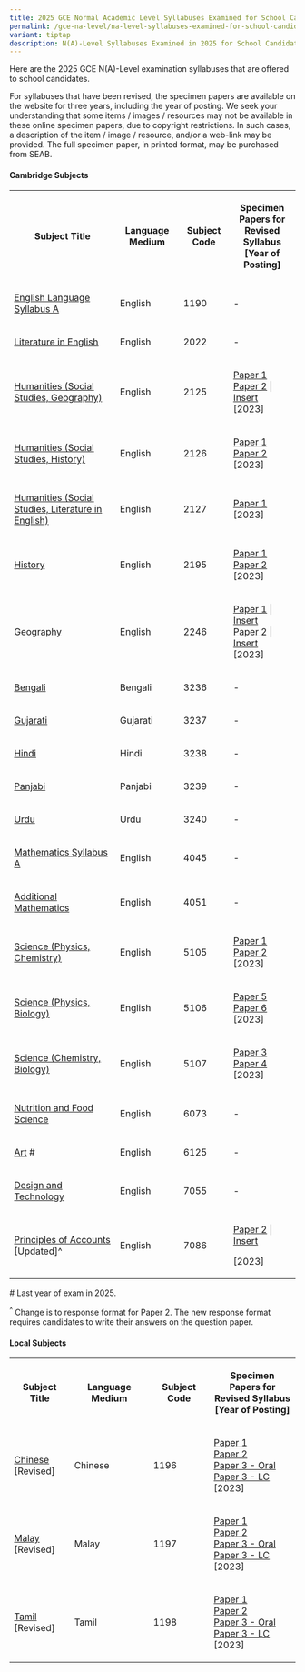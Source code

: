 ```yaml
---
title: 2025 GCE Normal Academic Level Syllabuses Examined for School Candidates
permalink: /gce-na-level/na-level-syllabuses-examined-for-school-candidates-2025/
variant: tiptap
description: N(A)-Level Syllabuses Examined in 2025 for School Candidates
---
```

<p>Here are the 2025 GCE N(A)-Level examination syllabuses that are offered
to school candidates.</p>
<p>For syllabuses that have been revised, the specimen papers are available
on the website for three years, including the year of posting. We seek
your understanding that some items / images / resources may not be available
in these online specimen papers, due to copyright restrictions. In such
cases, a description of the item / image / resource, and/or a web-link
may be provided. The full specimen paper, in printed format, may be purchased
from SEAB.</p>
<h4><strong>Cambridge Subjects</strong></h4>
<table style="minWidth: 100px">
<colgroup>
<col>
<col>
<col>
<col>
</colgroup>
<tbody>
<tr>
<th rowspan="1" colspan="1">
<p>Subject Title</p>
</th>
<th rowspan="1" colspan="1">
<p>Language Medium</p>
</th>
<th rowspan="1" colspan="1">
<p>Subject Code</p>
</th>
<th rowspan="1" colspan="1">
<p>Specimen Papers for
<br>Revised Syllabus
<br>[Year of Posting]</p>
</th>
</tr>
<tr>
<td rowspan="1" colspan="1">
<p><a href="/files/NA Level Syllabus Sch Cddts/2025/1190_y25_sy.pdf" rel="noopener noreferrer nofollow" target="_blank"><u>English Language Syllabus A</u></a>
</p>
</td>
<td rowspan="1" colspan="1">
<p>English</p>
</td>
<td rowspan="1" colspan="1">
<p>1190</p>
</td>
<td rowspan="1" colspan="1">
<p>-</p>
</td>
</tr>
<tr>
<td rowspan="1" colspan="1">
<p><a href="/files/NA Level Syllabus Sch Cddts/2025/2022_y25_sy.pdf" rel="noopener noreferrer nofollow" target="_blank"><u>Literature in English</u></a>
</p>
</td>
<td rowspan="1" colspan="1">
<p>English</p>
</td>
<td rowspan="1" colspan="1">
<p>2022</p>
</td>
<td rowspan="1" colspan="1">
<p>-</p>
</td>
</tr>
<tr>
<td rowspan="1" colspan="1">
<p><a href="/files/NA Level Syllabus Sch Cddts/2025/2125_y25_sy.pdf" rel="noopener noreferrer nofollow" target="_blank"><u>Humanities (Social Studies, Geography)</u></a>
<br>
</p>
</td>
<td rowspan="1" colspan="1">
<p>English</p>
</td>
<td rowspan="1" colspan="1">
<p>2125</p>
</td>
<td rowspan="1" colspan="1">
<p><a href="/files/NA Level Syllabus Sch Cddts/2025/2125_y24_sp_1.pdf" rel="noopener noreferrer nofollow" target="_blank"><u>Paper 1</u></a>
<br><a href="/files/NA Level Syllabus Sch Cddts/2025/2125_y24_sp_2.pdf" rel="noopener noreferrer nofollow" target="_blank"><u>Paper 2</u></a>&nbsp;|
<a href="/files/NA Level Syllabus Sch Cddts/2025/2125_y24_si_2.pdf" rel="noopener noreferrer nofollow" target="_blank"><u>Insert</u>
</a>
<br>[2023]</p>
</td>
</tr>
<tr>
<td rowspan="1" colspan="1">
<p><a href="/files/NA Level Syllabus Sch Cddts/2025/2126_y25_sy.pdf" rel="noopener noreferrer nofollow" target="_blank"><u>Humanities (Social Studies, History)</u></a>
<br>
</p>
</td>
<td rowspan="1" colspan="1">
<p>English</p>
</td>
<td rowspan="1" colspan="1">
<p>2126</p>
</td>
<td rowspan="1" colspan="1">
<p><a href="/files/NA Level Syllabus Sch Cddts/2025/2126_y24_sp_1.pdf" rel="noopener noreferrer nofollow" target="_blank"><u>Paper 1</u></a>
<a href="https://www.seab.gov.sg/docs/default-source/national-examinations/syllabus/nlevel/2024syllabus/2126_y24_sp_2.pdf" rel="noopener noreferrer nofollow" target="_blank"><u><br></u>
</a><a href="/files/NA Level Syllabus Sch Cddts/2025/2126_y24_sp_2.pdf" rel="noopener noreferrer nofollow" target="_blank"><u>Paper 2</u></a>
<br>[2023]</p>
</td>
</tr>
<tr>
<td rowspan="1" colspan="1">
<p><a href="/files/NA Level Syllabus Sch Cddts/2025/2127_y25_sy.pdf" rel="noopener noreferrer nofollow" target="_blank"><u>Humanities (Social Studies, Literature in English)</u></a>
<br>
</p>
</td>
<td rowspan="1" colspan="1">
<p>English</p>
</td>
<td rowspan="1" colspan="1">
<p>2127</p>
</td>
<td rowspan="1" colspan="1">
<p><a href="/files/NA Level Syllabus Sch Cddts/2025/2127_y24_sp_1.pdf" rel="noopener noreferrer nofollow" target="_blank"><u>Paper 1</u></a>
<br>[2023]</p>
</td>
</tr>
<tr>
<td rowspan="1" colspan="1">
<p><a href="https://www.seab.gov.sg/docs/default-source/national-examinations/syllabus/nlevel/2025/2195_y25_sy.pdf?sfvrsn=d7b9100e_2" rel="noopener noreferrer nofollow" target="_blank"><u>History</u></a>
</p>
</td>
<td rowspan="1" colspan="1">
<p>English</p>
</td>
<td rowspan="1" colspan="1">
<p>2195</p>
</td>
<td rowspan="1" colspan="1">
<p><a href="https://www.seab.gov.sg/docs/default-source/national-examinations/syllabus/nlevel/2024syllabus/2195_y24_sp_1.pdf" rel="noopener noreferrer nofollow" target="_blank"><u>Paper 1</u></a>
<br><a href="https://www.seab.gov.sg/docs/default-source/national-examinations/syllabus/nlevel/2024syllabus/2195_y24_sp_2.pdf" rel="noopener noreferrer nofollow" target="_blank"><u>Paper 2</u></a>
<br>[2023]</p>
</td>
</tr>
<tr>
<td rowspan="1" colspan="1">
<p><a href="https://www.seab.gov.sg/docs/default-source/national-examinations/syllabus/nlevel/2025/2246_y25_sy.pdf?sfvrsn=14e89d0_2" rel="noopener noreferrer nofollow" target="_blank"><u>Geography</u></a>
</p>
</td>
<td rowspan="1" colspan="1">
<p>English</p>
</td>
<td rowspan="1" colspan="1">
<p>2246</p>
</td>
<td rowspan="1" colspan="1">
<p><a href="https://www.seab.gov.sg/docs/default-source/national-examinations/syllabus/nlevel/2024syllabus/2246_y24_sp_1.pdf" rel="noopener noreferrer nofollow" target="_blank"><u>Paper 1</u></a>&nbsp;|
<a href="https://www.seab.gov.sg/docs/default-source/national-examinations/syllabus/nlevel/2024syllabus/2246_y24_si_1.pdf" rel="noopener noreferrer nofollow" target="_blank"><u>Insert</u>
</a>
<br><a href="https://www.seab.gov.sg/docs/default-source/national-examinations/syllabus/nlevel/2024syllabus/2246_y24_sp_2.pdf" rel="noopener noreferrer nofollow" target="_blank"><u>Paper 2</u></a>&nbsp;|
<a href="https://www.seab.gov.sg/docs/default-source/national-examinations/syllabus/nlevel/2024syllabus/2246_y24_si_2.pdf" rel="noopener noreferrer nofollow" target="_blank"><u>Insert</u>
</a>
<br>[2023]
<br>
</p>
</td>
</tr>
<tr>
<td rowspan="1" colspan="1">
<p><a href="https://www.seab.gov.sg/docs/default-source/national-examinations/syllabus/nlevel/2025/3236_y25_sy.pdf?sfvrsn=8d8d399_2" rel="noopener noreferrer nofollow" target="_blank"><u>Bengali</u></a>
</p>
</td>
<td rowspan="1" colspan="1">
<p>Bengali</p>
</td>
<td rowspan="1" colspan="1">
<p>3236</p>
</td>
<td rowspan="1" colspan="1">
<p>-</p>
</td>
</tr>
<tr>
<td rowspan="1" colspan="1">
<p><a href="https://www.seab.gov.sg/docs/default-source/national-examinations/syllabus/nlevel/2025/3237_y25_sy.pdf?sfvrsn=9afbb7b5_2" rel="noopener noreferrer nofollow" target="_blank"><u>Gujarati</u></a>
</p>
</td>
<td rowspan="1" colspan="1">
<p>Gujarati</p>
</td>
<td rowspan="1" colspan="1">
<p>3237</p>
</td>
<td rowspan="1" colspan="1">
<p>-</p>
</td>
</tr>
<tr>
<td rowspan="1" colspan="1">
<p><a href="https://www.seab.gov.sg/docs/default-source/national-examinations/syllabus/nlevel/2025/3238_y25_sy.pdf?sfvrsn=88498e9e_2" rel="noopener noreferrer nofollow" target="_blank"><u>Hindi</u></a>
</p>
</td>
<td rowspan="1" colspan="1">
<p>Hindi</p>
</td>
<td rowspan="1" colspan="1">
<p>3238</p>
</td>
<td rowspan="1" colspan="1">
<p>-</p>
</td>
</tr>
<tr>
<td rowspan="1" colspan="1">
<p><a href="https://www.seab.gov.sg/docs/default-source/national-examinations/syllabus/nlevel/2025/3239_y25_sy.pdf?sfvrsn=c9d16188_2" rel="noopener noreferrer nofollow" target="_blank"><u>Panjabi</u></a>
</p>
</td>
<td rowspan="1" colspan="1">
<p>Panjabi</p>
</td>
<td rowspan="1" colspan="1">
<p>3239</p>
</td>
<td rowspan="1" colspan="1">
<p>-</p>
</td>
</tr>
<tr>
<td rowspan="1" colspan="1">
<p><a href="https://www.seab.gov.sg/docs/default-source/national-examinations/syllabus/nlevel/2025/3240_y25_sy.pdf?sfvrsn=d28e532d_2" rel="noopener noreferrer nofollow" target="_blank"><u>Urdu</u></a>
</p>
</td>
<td rowspan="1" colspan="1">
<p>Urdu</p>
</td>
<td rowspan="1" colspan="1">
<p>3240</p>
</td>
<td rowspan="1" colspan="1">
<p>-</p>
</td>
</tr>
<tr>
<td rowspan="1" colspan="1">
<p><a href="https://www.seab.gov.sg/docs/default-source/national-examinations/syllabus/nlevel/2025/4045_y25_sy.pdf?sfvrsn=2fd6ac1e_2" rel="noopener noreferrer nofollow" target="_blank"><u>Mathematics Syllabus A</u></a>
</p>
</td>
<td rowspan="1" colspan="1">
<p>English</p>
</td>
<td rowspan="1" colspan="1">
<p>4045</p>
</td>
<td rowspan="1" colspan="1">
<p>-</p>
</td>
</tr>
<tr>
<td rowspan="1" colspan="1">
<p><a href="https://www.seab.gov.sg/docs/default-source/national-examinations/syllabus/nlevel/2025/4051_y25_sy.pdf?sfvrsn=50f2b341_2" rel="noopener noreferrer nofollow" target="_blank"><u>Additional Mathematics</u></a>
</p>
</td>
<td rowspan="1" colspan="1">
<p>English</p>
</td>
<td rowspan="1" colspan="1">
<p>4051</p>
</td>
<td rowspan="1" colspan="1">
<p>-</p>
</td>
</tr>
<tr>
<td rowspan="1" colspan="1">
<p><a href="https://www.seab.gov.sg/docs/default-source/national-examinations/syllabus/nlevel/2025/5105_y25_sy.pdf?sfvrsn=797f2665_2" rel="noopener noreferrer nofollow" target="_blank"><u>Science (Physics, Chemistry)</u></a>
<br>
</p>
</td>
<td rowspan="1" colspan="1">
<p>English</p>
</td>
<td rowspan="1" colspan="1">
<p>5105</p>
</td>
<td rowspan="1" colspan="1">
<p><a href="https://www.seab.gov.sg/docs/default-source/national-examinations/syllabus/nlevel/2024syllabus/5105_y24_sp_1.pdf" rel="noopener noreferrer nofollow" target="_blank"><u>Paper 1</u></a>
<br><a href="https://www.seab.gov.sg/docs/default-source/national-examinations/syllabus/nlevel/2024syllabus/5105_y24_sp_2.pdf" rel="noopener noreferrer nofollow" target="_blank"><u>Paper 2</u></a>
<br>[2023]</p>
</td>
</tr>
<tr>
<td rowspan="1" colspan="1">
<p><a href="https://www.seab.gov.sg/docs/default-source/national-examinations/syllabus/nlevel/2025/5106_y25_sy.pdf?sfvrsn=f7cbdae7_2" rel="noopener noreferrer nofollow" target="_blank"><u>Science (Physics, Biology)</u></a>
<br>
</p>
</td>
<td rowspan="1" colspan="1">
<p>English</p>
</td>
<td rowspan="1" colspan="1">
<p>5106</p>
</td>
<td rowspan="1" colspan="1">
<p><a href="https://www.seab.gov.sg/docs/default-source/national-examinations/syllabus/nlevel/2024syllabus/5106_y24_sp_5.pdf" rel="noopener noreferrer nofollow" target="_blank"><u>Paper 5</u></a>
<br><a href="https://www.seab.gov.sg/docs/default-source/national-examinations/syllabus/nlevel/2024syllabus/5106_y24_sp_6.pdf" rel="noopener noreferrer nofollow" target="_blank"><u>Paper 6</u></a>
<br>[2023]</p>
</td>
</tr>
<tr>
<td rowspan="1" colspan="1">
<p><a href="https://www.seab.gov.sg/docs/default-source/national-examinations/syllabus/nlevel/2025/5107_y25_sy.pdf?sfvrsn=6d9fe009_2" rel="noopener noreferrer nofollow" target="_blank"><u>Science (Chemistry, Biology)</u></a>
<br>
</p>
</td>
<td rowspan="1" colspan="1">
<p>English</p>
</td>
<td rowspan="1" colspan="1">
<p>5107</p>
</td>
<td rowspan="1" colspan="1">
<p><a href="https://www.seab.gov.sg/docs/default-source/national-examinations/syllabus/nlevel/2024syllabus/5107_y24_sp_3.pdf" rel="noopener noreferrer nofollow" target="_blank"><u>Paper 3</u></a>
<br><a href="https://www.seab.gov.sg/docs/default-source/national-examinations/syllabus/nlevel/2024syllabus/5107_y24_sp_4.pdf" rel="noopener noreferrer nofollow" target="_blank"><u>Paper 4</u></a>
<br>[2023]</p>
</td>
</tr>
<tr>
<td rowspan="1" colspan="1">
<p><a href="https://www.seab.gov.sg/docs/default-source/national-examinations/syllabus/nlevel/2025/6073_y25_sy.pdf?sfvrsn=8f38be33_2" rel="noopener noreferrer nofollow" target="_blank"><u>Nutrition and Food Science</u></a>
</p>
</td>
<td rowspan="1" colspan="1">
<p>English</p>
</td>
<td rowspan="1" colspan="1">
<p>6073</p>
</td>
<td rowspan="1" colspan="1">
<p>-</p>
</td>
</tr>
<tr>
<td rowspan="1" colspan="1">
<p><a href="https://www.seab.gov.sg/docs/default-source/national-examinations/syllabus/nlevel/2025/6125_y25_sy.pdf?sfvrsn=75fffa09_2" rel="noopener noreferrer nofollow" target="_blank"><u>Art</u></a>&nbsp;#</p>
</td>
<td rowspan="1" colspan="1">
<p>English</p>
</td>
<td rowspan="1" colspan="1">
<p>6125</p>
</td>
<td rowspan="1" colspan="1">
<p>-</p>
</td>
</tr>
<tr>
<td rowspan="1" colspan="1">
<p><a href="https://www.seab.gov.sg/docs/default-source/national-examinations/syllabus/nlevel/2025/7055_y25_sy.pdf?sfvrsn=f8f6573e_2" rel="noopener noreferrer nofollow" target="_blank"><u>Design and Technology</u></a>
</p>
</td>
<td rowspan="1" colspan="1">
<p>English</p>
</td>
<td rowspan="1" colspan="1">
<p>7055</p>
</td>
<td rowspan="1" colspan="1">
<p>-</p>
</td>
</tr>
<tr>
<td rowspan="1" colspan="1">
<p><a href="https://www.seab.gov.sg/docs/default-source/national-examinations/syllabus/nlevel/2025/7086_y25_sy.pdf?sfvrsn=2349dbdb_2" rel="noopener noreferrer nofollow" target="_blank"><u>Principles of Accounts</u></a> [Updated]^</p>
</td>
<td rowspan="1" colspan="1">
<p>English</p>
</td>
<td rowspan="1" colspan="1">
<p>7086</p>
</td>
<td rowspan="1" colspan="1">
<p><a href="https://www.seab.gov.sg/docs/default-source/national-examinations/syllabus/nlevel/2025/7086_y24_sp.pdf?sfvrsn=5df0ee41_2" rel="noopener noreferrer nofollow" target="_blank"><u>Paper 2</u></a> |
<a href="https://www.seab.gov.sg/docs/default-source/national-examinations/syllabus/nlevel/2025/7086_y24_insert.pdf?sfvrsn=f3c8c100_2" rel="noopener noreferrer nofollow" target="_blank"><u>Insert</u>
</a>
</p>
<p>[2023]</p>
</td>
</tr>
</tbody>
</table>
<p># Last year of exam in 2025.</p>
<p><sup>^</sup> Change is to response format for Paper 2. The new response
format requires candidates to write their answers on the question paper.</p>
<h4><strong>Local Subjects</strong></h4>
<table style="minWidth: 100px">
<colgroup>
<col>
<col>
<col>
<col>
</colgroup>
<tbody>
<tr>
<th rowspan="1" colspan="1">
<p>Subject Title</p>
</th>
<th rowspan="1" colspan="1">
<p>Language Medium</p>
</th>
<th rowspan="1" colspan="1">
<p>Subject Code</p>
</th>
<th rowspan="1" colspan="1">
<p>Specimen Papers for
<br>Revised Syllabus
<br>[Year of Posting]</p>
</th>
</tr>
<tr>
<td rowspan="1" colspan="1">
<p><a href="https://www.seab.gov.sg/docs/default-source/national-examinations/syllabus/nlevel/2025/1196_y25_sy.pdf?sfvrsn=27e7535_2" rel="noopener noreferrer nofollow" target="_blank"><u>Chinese</u></a>
<br>[Revised]</p>
</td>
<td rowspan="1" colspan="1">
<p>Chinese</p>
</td>
<td rowspan="1" colspan="1">
<p>1196</p>
</td>
<td rowspan="1" colspan="1">
<p><a href="https://www.seab.gov.sg/docs/default-source/national-examinations/syllabus/nlevel/2025/1196_y25_sp1023586164dd741d2a7f583a95b7b73ac.pdf?sfvrsn=cce2c768_2" rel="noopener noreferrer nofollow" target="_blank"><u>Paper 1</u></a>
<br><a href="https://www.seab.gov.sg/docs/default-source/national-examinations/syllabus/nlevel/2025/1196_y25_sp2a227aa555919473fa8041df96e08a1f4.pdf?sfvrsn=e63eed9e_2" rel="noopener noreferrer nofollow" target="_blank"><u>Paper 2</u></a>
<br><a href="https://www.seab.gov.sg/docs/default-source/national-examinations/syllabus/nlevel/2025/1196_y25_sp3oralc40537ea954c497e9405180375c32d07.pdf?sfvrsn=49497e93_2" rel="noopener noreferrer nofollow" target="_blank"><u>Paper 3 - Oral</u></a>
<br><a href="https://www.seab.gov.sg/docs/default-source/national-examinations/syllabus/nlevel/2025/1196_y25_sp3lc26ac3ca51bb946db9548042e7ddfb178.pdf?sfvrsn=39157a06_2" rel="noopener noreferrer nofollow" target="_blank"><u>Paper 3 - LC</u></a>
<br>[2023]</p>
</td>
</tr>
<tr>
<td rowspan="1" colspan="1">
<p><a href="https://t797-p242-blue-admin.prd.cwp2.sg/docs/default-source/national-examinations/syllabus/nlevel/2025/1197_y25_sy-(updated).pdf" rel="noopener noreferrer nofollow" target="_blank"><u>Malay</u></a>
<br>[Revised]</p>
</td>
<td rowspan="1" colspan="1">
<p>Malay</p>
</td>
<td rowspan="1" colspan="1">
<p>1197</p>
</td>
<td rowspan="1" colspan="1">
<p><a href="https://www.seab.gov.sg/docs/default-source/national-examinations/syllabus/nlevel/2025/1197_y25_sp1.pdf?sfvrsn=b6dfd6f2_2" rel="noopener noreferrer nofollow" target="_blank"><u>Paper 1</u></a>
<br><a href="https://www.seab.gov.sg/docs/default-source/national-examinations/syllabus/nlevel/2025/1197_y25_sp2-(updated).pdf?sfvrsn=c2728520_2" rel="noopener noreferrer nofollow" target="_blank"><u>Paper 2</u></a>
<br><a href="https://www.seab.gov.sg/docs/default-source/national-examinations/syllabus/nlevel/2025/1197_y25_sp3oral.pdf?sfvrsn=6322bc63_2" rel="noopener noreferrer nofollow" target="_blank"><u>Paper 3 - Oral</u></a>
<br><a href="https://www.seab.gov.sg/docs/default-source/national-examinations/syllabus/nlevel/2025/1197_y25_sp3lc.pdf?sfvrsn=caf12c2f_2" rel="noopener noreferrer nofollow" target="_blank"><u>Paper 3 - LC</u></a>
<br>[2023]</p>
</td>
</tr>
<tr>
<td rowspan="1" colspan="1">
<p><a href="https://www.seab.gov.sg/docs/default-source/national-examinations/syllabus/nlevel/2025/1198_y25_sy.pdf" rel="noopener noreferrer nofollow" target="_blank"><u>Tamil</u></a>
<br>[Revised]</p>
</td>
<td rowspan="1" colspan="1">
<p>Tamil</p>
</td>
<td rowspan="1" colspan="1">
<p>1198</p>
</td>
<td rowspan="1" colspan="1">
<p><a href="https://www.seab.gov.sg/docs/default-source/national-examinations/syllabus/nlevel/2025/1198_y25_sp1.pdf" rel="noopener noreferrer nofollow" target="_blank"><u>Paper 1</u></a>
<br><a href="https://seab.gov.sg/docs/default-source/national-examinations/syllabus/nlevel/2025/1198_y25_sp2.pdf" rel="noopener noreferrer nofollow" target="_blank"><u>Paper 2</u></a>
<br><a href="https://www.seab.gov.sg/docs/default-source/national-examinations/syllabus/nlevel/2025/1198_y25_sp3oral.pdf" rel="noopener noreferrer nofollow" target="_blank"><u>Paper 3 - Oral</u></a>
<br><a href="https://www.seab.gov.sg/docs/default-source/national-examinations/syllabus/nlevel/2025/1198_y25_sp3lc.pdf" rel="noopener noreferrer nofollow" target="_blank"><u>Paper 3 - LC</u></a>
<br>[2023]</p>
</td>
</tr>
</tbody>
</table>
<p></p>
<p></p>
<p></p>